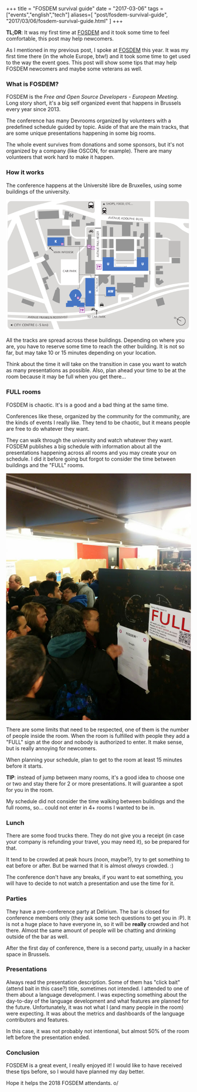+++
title = "FOSDEM survival guide"
date = "2017-03-06"
tags = ["events","english","tech"]
aliases=[
  "post/fosdem-survival-guide",
  "2017/03/06/fosdem-survival-guide.html"
]
+++

**TL;DR**: It was my first time at [FOSDEM](http://fosdem.org) and it
took some time to feel comfortable, this post may help newcomers.

As I mentioned in my previous post, I spoke
at [FOSDEM](http://fosdem.org) this year. It was my first time there
(in the whole Europe, btw!) and it took some time to get used to the
way the event goes. This post will show some tips that may help FOSDEM
newcomers and maybe some veterans as well.

### What is FOSDEM?

FOSDEM is the *Free and Open Source Developers - European
Meeting*. Long story short, it's a big self organized event that
happens in Brussels every year since 2013.

The conference has many Devrooms organized by volunteers with a
predefined schedule guided by topic. Aside of that are the main
tracks, that are some unique presentations happening in some big
rooms.

The whole event survives from donations and some sponsors, but it's
not organized by a company (like OSCON, for example). There are many
volunteers that work hard to make it happen.

### How it works

The conference happens at the Université libre de Bruxelles, using
some buildings of the university.

![Map of FOSDEM buildings](/images/posts/fosdem-survival-guide/map.png "FOSDEM map")

All the tracks are spread across these buildings. Depending on where
you are, you have to reserve some time to reach the other building. It
is not so far, but may take 10 or 15 minutes depending on your
location.

Think about the time it will take on the transition in case you want
to watch as many presentations as possible. Also, plan ahead your time
to be at the room because it may be full when you get there...

### FULL rooms

FOSDEM is chaotic. It's is a good and a bad thing at the same time.

Conferences like these, organized by the community for the community,
are the kinds of events I really like. They tend to be chaotic, but it
means people are free to do whatever they want.

They can walk through the university and watch whatever they
want. FOSDEM publishes a big schedule with information about all the
presentations happening across all rooms and you may create your on
schedule. I did it before going but forgot to consider the time
between buildings and the "FULL" rooms.

![The "FULL" sign](/images/posts/fosdem-survival-guide/full-room.jpg "Full rooms")

There are some limits that need to be respected, one of them is the
number of people inside the room. When the room is fulfilled with
people they add a "FULL" sign at the door and nobody is authorized to
enter. It make sense, but is really annoying for newcomers.

When planning your schedule, plan to get to the room at least 15
minutes before it starts.

**TIP**: instead of jump between many rooms, it's a good idea to
choose one or two and stay there for 2 or more presentations. It will
guarantee a spot for you in the room.

My schedule did not consider the time walking between buildings and
the full rooms, so... could not enter in 4+ rooms I wanted to be in.

### Lunch

There are some food trucks there. They do not give you a receipt (in
case your company is refunding your travel, you may need it), so be
prepared for that.

It tend to be crowded at peak hours (noon, maybe?), try to get
something to eat before or after. But be warned that it is almost
*always* crowded. :)

The conference don't have any breaks, if you want to eat something,
you will have to decide to not watch a presentation and use the time
for it.

### Parties

They have a pre-conference party at Delirium. The bar is closed for
conference members only (they ask some tech questions to get you in
:P). It is not a huge place to have everyone in, so it will be
**really** crowded and hot there. Almost the same amount of people
will be chatting and drinking outside of the bar as well.

After the first day of conference, there is a second party, usually in
a hacker space in Brussels.

### Presentations

Always read the presentation description. Some of them has "click
bait" (attend bait in this case?) title, sometimes not intended. I
attended to one of them about a language development. I was expecting
something about the day-to-day of the language development and what
features are planned for the future. Unfortunately, it was not what I
(and many people in the room) were expecting. It was about the metrics
and dashboards of the language contributors and features.

In this case, it was not probably not intentional, but almost 50% of
the room left before the presentation ended.

### Conclusion

FOSDEM is a great event, I really enjoyed it! I would like to have
received these tips before, so I would have planned my day better.

Hope it helps the 2018 FOSDEM attendants. o/
